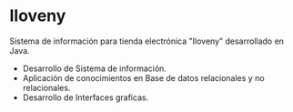 # Iloveny
Sistema de información para tienda electrónica "Iloveny" desarrollado en Java.
- Desarrollo de Sistema de información.
- Aplicación de conocimientos en Base de datos relacionales y no relacionales. 
- Desarrollo de Interfaces graficas.
